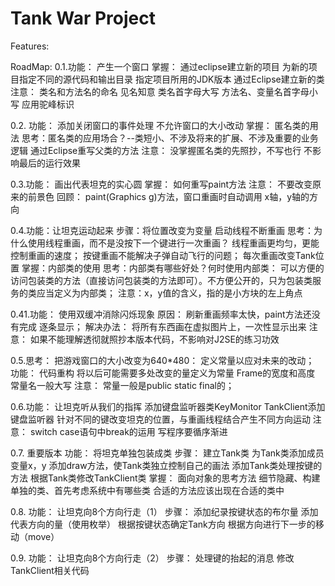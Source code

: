 # Tank War Project
Features: 

RoadMap:
0.1.功能： 产生一个窗口
	掌握： 通过eclipse建立新的项目
		为新的项目指定不同的源代码和输出目录
		指定项目所用的JDK版本
		通过Eclipse建立新的类
	注意： 类名和方法名的命名
			见名知意
			类名首字母大写
			方法名、变量名首字母小写
			应用驼峰标识
			
0.2. 功能： 添加关闭窗口的事件处理
		  不允许窗口的大小改动
	掌握： 匿名类的用法
			思考：匿名类的应用场合？--类短小、不涉及将来的扩展、不涉及重要的业务逻辑
		通过Eclipse重写父类的方法
	注意：
		没掌握匿名类的先照抄，不写也行
			不影响最后的运行效果
			
0.3.功能： 画出代表坦克的实心圆
	掌握： 如何重写paint方法
	注意： 不要改变原来的前景色
	回顾： paint(Graphics g)方法，窗口重画时自动调用
		 x轴，y轴的方向
		 
0.4.功能：让坦克运动起来
		步骤：将位置改变为变量
			启动线程不断重画
				思考：为什么使用线程重画，而不是没按下一个键进行一次重画？
					线程重画更均匀，更能控制重画的速度；
					按键重画不能解决子弹自动飞行的问题；
			每次重画改变Tank位置
	掌握：内部类的使用
		思考：内部类有哪些好处？何时使用内部类： 可以方便的访问包装类的方法（直接访问包装类的方法即可）。不方便公开的，只为包装类服务的类应当定义为内部类；
	注意：x，y值的含义，指的是小方块的左上角点
	
0.41.功能： 使用双缓冲消除闪烁现象
	原因： 刷新重画频率太快，paint方法还没有完成
		逐条显示；
	解决办法： 将所有东西画在虚拟图片上，一次性显示出来
	注意： 如果不能理解透彻就照抄本版本代码，不影响对J2SE的练习功效
	
0.5.思考： 把游戏窗口的大小改变为640*480： 定义常量以应对未来的改动；
	功能： 代码重构
			将以后可能需要多处改变的量定义为常量
				Frame的宽度和高度
					常量名一般大写
	注意： 常量一般是public static final的；
	
0.6.功能： 让坦克听从我们的指挥
			添加键盘监听器类KeyMonitor
			TankClient添加键盘监听器
			针对不同的键改变坦克的位置，与重画线程结合产生不同方向运动
	注意：
		switch case语句中break的运用
		写程序要循序渐进
		
0.7. 重要版本
	功能： 将坦克单独包装成类
		步骤：
			建立Tank类
			为Tank类添加成员变量x，y
			添加draw方法，使Tank类独立控制自己的画法
			添加Tank类处理按键的方法
			根据Tank类修改TankClient类
	掌握： 面向对象的思考方法
		细节隐藏、构建单独的类、首先考虑系统中有哪些类
		合适的方法应该出现在合适的类中

0.8.
	功能： 让坦克向8个方向行走（1）
		 步骤：
			添加纪录按键状态的布尔量
			添加代表方向的量（使用枚举）
			根据按键状态确定Tank方向
			根据方向进行下一步的移动（move）
			
0.9.
	功能： 让坦克向8个方向行走（2）
	步骤：
		处理键的抬起的消息
		修改TankClient相关代码
	
	
	
	
	
	
	
	
	
	
	
	
	
	
	
	
	
	
	
	
	
	
	
	
	